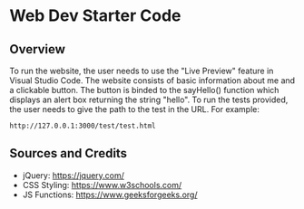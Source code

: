 # Web Dev Starter Code

## Overview

To run the website, the user needs to use the "Live Preview" feature in Visual Studio Code. The website consists of basic information about me and a clickable button. The button is binded to the sayHello() function which displays an alert box returning the string "hello". To run the tests provided, the user needs to give the path to the test in the URL. For example:

    http://127.0.0.1:3000/test/test.html

## Sources and Credits

- jQuery: https://jquery.com/
- CSS Styling: https://www.w3schools.com/
- JS Functions: https://www.geeksforgeeks.org/
